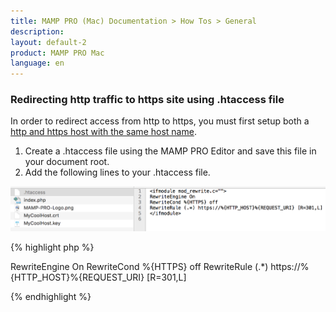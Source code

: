 ```yaml
---
title: MAMP PRO (Mac) Documentation > How Tos > General
description: 
layout: default-2
product: MAMP PRO Mac
language: en
---
```


### Redirecting http traffic to https site using .htaccess file

In order to redirect access from http to https, you must first setup both a [http and https host with the same host name](../).


1. Create a .htaccess file using the MAMP PRO Editor and save this file in your document root.
2. Add the following lines to your .htaccess file.

![MAMP](/en/MAMP-PRO-Mac/How-Tos/General/httpsRedirect.png)

{% highlight php %}

<ifmodule mod_rewrite.c="">  
RewriteEngine On   
RewriteCond %{HTTPS} off    
RewriteRule (.*) https://%{HTTP_HOST}%{REQUEST_URI} [R=301,L]    
</ifmodule>    

{% endhighlight %}






